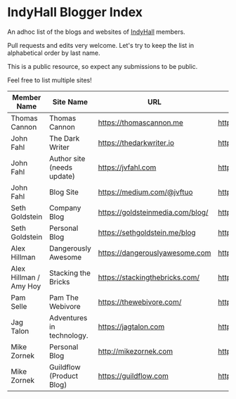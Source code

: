 # IndyHall Blogger Index

An adhoc list of the blogs and websites of [IndyHall](https://indyhall.org) members.

Pull requests and edits very welcome. Let's try to keep the list in alphabetical order by last name.

This is a public resource, so expect any submissions to be public. 

Feel free to list multiple sites!

| Member Name            | Site Name                  | URL                              | Feed URL                                |
| ---------------------- | -------------------------- | -------------------------------- | --------------------------------------- |
| Thomas Cannon          | Thomas Cannon              | https://thomascannon.me          | https://thomascannon.me/feeds/posts.xml |
| John Fahl              | The Dark Writer            | https://thedarkwriter.io         | https://thedarkwriter.io                |
| John Fahl              | Author site (needs update) | https://jvfahl.com               | https://jvfahl.com/blog/                |
| John Fahl              | Blog Site                  | https://medium.com/@jvftuo       | https://medium.com/@jvftuo              |
| Seth Goldstein         | Company Blog               | https://goldsteinmedia.com/blog/ | https://goldsteinmedia.com/feed/        |
| Seth Goldstein         | Personal Blog              | https://sethgoldstein.me/blog    | https://sethgoldstein.me/feed/          |
| Alex Hillman           | Dangerously Awesome        | https://dangerouslyawesome.com   | https://dangerouslyawesome.com/feed.xml |
| Alex Hillman / Amy Hoy | Stacking the Bricks        | https://stackingthebricks.com/   | https://stackingthebricks.com/rss.xml   |
| Pam Selle              | Pam The Webivore           | https://thewebivore.com/         | https://thewebivore.com/feed/           |
| Jag Talon              | Adventures in technology.  | https://jagtalon.com             | https://jagtalon.com/feed/              |
| Mike Zornek            | Personal Blog              | http://mikezornek.com            | http://mikezornek.com/posts/index.xml   |
| Mike Zornek            | Guildflow (Product Blog)   | https://guildflow.com            | https://guildflow.com/blog/index.xml    |
